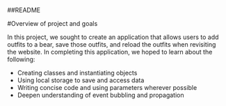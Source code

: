 ##README

#Overview of project and goals

In this project, we sought to create an application that allows users to add outfits
to a bear, save those outfits, and reload the outfits when revisiting the website. In
completing this application, we hoped to learn about the following:
- Creating classes and instantiating objects
- Using local storage to save and access data
- Writing concise code and using parameters wherever possible
- Deepen understanding of event bubbling and propagation
